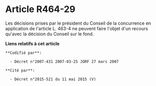 # Article R464-29

Les décisions prises par le président du Conseil de la concurrence en application de l'article L. 463-4 ne peuvent faire
l'objet d'un recours qu'avec la décision du Conseil sur le fond.

**Liens relatifs à cet article**

	**Codifié par**:

	  - Décret n°2007-431 2007-03-25 JORF 27 mars 2007

	**Cité par**:

	  - Décret n°2015-521 du 11 mai 2015 (V)
